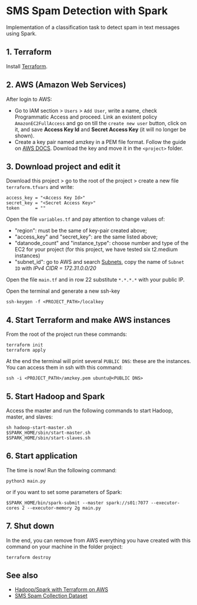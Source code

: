 # SMS Spam Detection with Spark
Implementation of a classification task to detect spam in text messages using Spark.

## 1. Terraform
Install [Terraform](https://www.terraform.io/docs/cli/install/apt.html).

## 2. AWS (Amazon Web Services)
After login to AWS:
- Go to IAM section > `Users` > `Add User`, write a name, check Programmatic Access and proceed. Link an existent policy `AmazonEC2FullAccess` and go on till the `create new user` button, click on it, and save **Access Key Id** and **Secret Access Key** (it will no longer be shown).
- Create a key pair named amzkey in a PEM file format. Follow the guide on [AWS DOCS](https://docs.aws.amazon.com/AWSEC2/latest/UserGuide/ec2-key-pairs.html#having-ec2-create-your-key-pair). Download the key and move it in the `<project>` folder.
## 3. Download project and edit it
Download this project > go to the root of the project > create a new file `terraform.tfvars` and write:
```
access_key = "<Access Key Id>"
secret_key = "<Secret Access Key>"
token      = ""
```
Open the file `variables.tf` and pay attention to change values of:
- "region": must be the same of key-pair created above;
- "access_key" and "secret_key": are the same listed above;
- "datanode_count" and "instance_type": choose number and type of the EC2 for your project (for this project, we have tested six t2.medium instances)
- "subnet_id": go to AWS and search [Subnets](https://console.aws.amazon.com/vpc/home?region=us-east-1#subnets:), copy the name of `Subnet ID` with *IPv4 CIDR = 172.31.0.0/20*

Open the file `main.tf` and in row 22 substitute `*.*.*.*` with your public IP.

Open the terminal and generate a new ssh-key
```
ssh-keygen -f <PROJECT_PATH>/localkey
```
## 4. Start Terraform and make AWS instances
From the root of the project run these commands:
```
terraform init
terraform apply
```
At the end the terminal will print several `PUBLIC DNS`: these are the instances. You can access them in ssh with this command:
```
ssh -i <PROJECT_PATH>/amzkey.pem ubuntu@<PUBLIC DNS>
```
## 5. Start Hadoop and Spark
Access the master and run the following commands to start Hadoop, master, and slaves:
```
sh hadoop-start-master.sh
$SPARK_HOME/sbin/start-master.sh
$SPARK_HOME/sbin/start-slaves.sh
```
## 6. Start application
The time is now! Run the following command:
```
python3 main.py
```
or if you want to set some parameters of Spark:
```
$SPARK_HOME/bin/spark-submit --master spark://s01:7077 --executor-cores 2 --executor-memory 2g main.py
```
## 7. Shut down
In the end, you can remove from AWS everything you have created with this command on your machine in the folder project:
```
terraform destroy
```
## See also
- [Hadoop/Spark with Terraform on AWS](https://github.com/conema/spark-terraform.git)
- [SMS Spam Collection Dataset](https://www.kaggle.com/uciml/sms-spam-collection-dataset)
